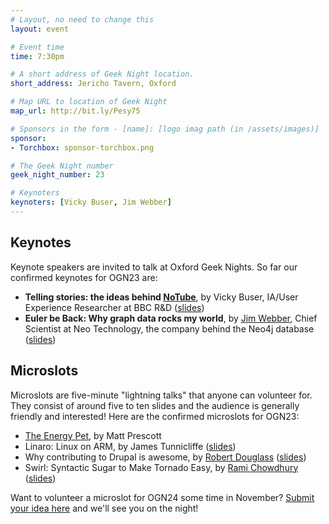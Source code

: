 ```yaml
---
# Layout, no need to change this
layout: event

# Event time
time: 7:30pm

# A short address of Geek Night location. 
short_address: Jericho Tavern, Oxford

# Map URL to location of Geek Night
map_url: http://bit.ly/Pesy75

# Sponsors in the form - [name]: [logo imag path (in /assets/images)]
sponsor: 
- Torchbox: sponsor-torchbox.png

# The Geek Night number
geek_night_number: 23

# Keynoters
keynoters: [Vicky Buser, Jim Webber]
---
```

<h2>Keynotes</h2>

<p>Keynote speakers are invited to talk at Oxford Geek Nights. So far our confirmed keynotes for OGN23 are:</p>

<ul>
<li><strong>Telling stories: the ideas behind <a href="http://notube.tv/">NoTube</a></strong>, by Vicky Buser, IA/User Experience Researcher at BBC R&amp;D (<a href="talks/keynote-VickyBuser.pdf">slides</a>)</li>
<li><strong>Euler be Back: Why graph data rocks my world</strong>, by <a href="http://jimwebber.org/shortbio.html">Jim Webber</a>, Chief Scientist at Neo Technology, the company behind the Neo4j database (<a href="talks/keynote-JimWebber.pdf">slides</a>)</li>
</ul>


<h2>Microslots</h2>

<p>Microslots are five-minute "lightning talks" that anyone can volunteer for. They consist of around five to ten slides and the audience is generally friendly and interested! Here are the confirmed microslots for OGN23:</p>

<ul>
<li><a href="http://www.e-day.org.uk/" >The Energy Pet</a>, by Matt Prescott</li>
<li>Linaro: Linux on ARM, by James Tunnicliffe (<a href="talks/microslot-JamesTunnicliffe.odp">slides</a>)</li>
<li>Why contributing to Drupal is awesome, by <a href="http://twitter.com/robertdouglass">Robert Douglass</a> (<a href="talks/microslot-RobertDouglass.pdf">slides</a>)</li>
<li>Swirl: Syntactic Sugar to Make Tornado Easy, by <a href="http://necaris.net">Rami Chowdhury</a> (<a href="talks/microslot-RamiChowdhury.tgz">slides</a>)</li>
</ul>

<p>Want to volunteer a microslot for OGN24 some time in November? <a href="http://bit.ly/ogn-microslot" >Submit your idea here</a> and we'll see you on the night!</p>

